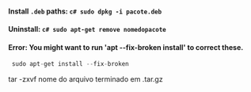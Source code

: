 #### Install `.deb` paths: ```c# sudo dpkg -i pacote.deb```
#### Uninstall: ```c# sudo apt-get remove nomedopacote ```

#### Error: You might want to run 'apt --fix-broken install' to correct these.
```c#
 sudo apt-get install --fix-broken
 ```

tar -zxvf  nome do arquivo terminado em .tar.gz


